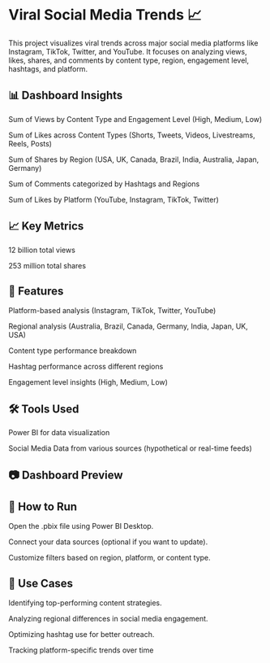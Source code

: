 # **Viral Social Media Trends 📈**       
This project visualizes viral trends across major social media platforms like Instagram, TikTok, Twitter, and YouTube. It focuses on analyzing views, likes, shares, and comments by content type, region, engagement level, hashtags, and platform. 
 
## 📊 Dashboard Insights
Sum of Views by Content Type and Engagement Level (High, Medium, Low)

Sum of Likes across Content Types (Shorts, Tweets, Videos, Livestreams, Reels, Posts) 

Sum of Shares by Region (USA, UK, Canada, Brazil, India, Australia, Japan, Germany)

Sum of Comments categorized by Hashtags and Regions

Sum of Likes by Platform (YouTube, Instagram, TikTok, Twitter)

## 📈 Key Metrics
12 billion total views

253 million total shares

## 📍 Features
Platform-based analysis (Instagram, TikTok, Twitter, YouTube)

Regional analysis (Australia, Brazil, Canada, Germany, India, Japan, UK, USA)

Content type performance breakdown

Hashtag performance across different regions

Engagement level insights (High, Medium, Low)

## 🛠️ Tools Used
Power BI for data visualization

Social Media Data from various sources (hypothetical or real-time feeds)

## 📷 Dashboard Preview

## 🚀 How to Run
Open the .pbix file using Power BI Desktop.

Connect your data sources (optional if you want to update).

Customize filters based on region, platform, or content type.

## 📌 Use Cases
Identifying top-performing content strategies.

Analyzing regional differences in social media engagement.

Optimizing hashtag use for better outreach.

Tracking platform-specific trends over time
